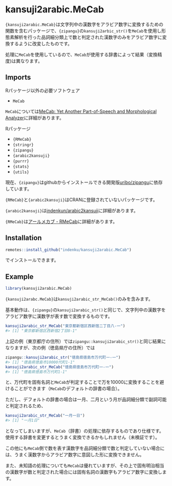 
<!-- README.md is generated from README.Rmd. Please edit that file -->

# kansuji2arabic.MeCab

<!-- badges: start -->

<!-- badges: end -->

`{kansuji2arabic.MeCab}`は文字列中の漢数字をアラビア数字に変換するための関数を含むパッケージで、`{zipangu}`の`kansuji2arbic_str()`を`MeCab`を使用し形態素解析を行った品詞細分類上で数と判定された漢数字のみをアラビア数字に変換するように改変したものです。

処理に`MeCab`を使用しているので、`MeCab`が使用する辞書によって結果（変換精度)は異なります。

## Imports

Rパッケージ以外の必要ソフトウェア

  - `MeCab`

`MeCab`については[MeCab: Yet Another Part-of-Speech and Morphological
Analyzer](https://taku910.github.io/mecab/)に詳細があります。

Rパッケージ

  - `{RMeCab}`
  - `{stringr}`
  - `{zipangu}`
  - `{arabic2kansuji}`
  - `{purrr}`
  - `{stats}`
  - `{utils}`

現在、`{zipangu}`はgithubからインストールできる開発版[uribo/zipangu](https://github.com/uribo/zipangu)に依存しています。

`{RMeCab}`と`{arabic2kansuji}`はCRANに登録されていないパッケージです。

`{arabic2kansuji}`は[indenkun/arabic2kansuji](https://github.com/indenkun/arabic2kansuji)に詳細があります。

`{RMeCab}`は[アールメカブ -
RMeCab](http://rmecab.jp/wiki/index.php?RMeCab)に詳細があります。

## Installation

``` r
remotes::install_github("indenku/kansuji2arabic.MeCab")
```

でインストールできます。

## Example

``` r
library(kansuji2arabic.MeCab)
```

`{kansuji2arabc.MeCab}`は`kansuji2arabic_str_MeCab()`のみを含みます。

基本動作は、`{zipangu}`の`kansuji2arabic_str()`と同じで、文字列中の漢数字をアラビア数字に漢数字が表す数で変換するものです。

``` r
kansuji2arabic_str_MeCab("東京都新宿区西新宿二丁目八-一")
#> [1] "東京都新宿区西新宿2丁目8-1"
```

上記の例（東京都庁の住所）では`zipangu::kansuji2arabic_str()`と同じ結果になりますが、次の例（徳島県庁の住所）では

``` r
zipangu::kansuji2arabic_str("徳島県徳島市万代町一-一")
#> [1] "徳島県徳島市10000代町1-1"
kansuji2arabic_str_MeCab("徳島県徳島市万代町一-一")
#> [1] "徳島県徳島市万代町1-1"
```

と、万代町を固有名詞と`MeCab`が判定することで万を10000に変換することを避けることができます（`MeCab`のデフォルトの辞書の場合）。

ただし、デフォルトの辞書の場合は一月、二月という月が品詞細分類で副詞可能と判定されるため、

``` r
kansuji2arabic_str_MeCab("一月一日")
#> [1] "一月1日"
```

となってしまいますが、`MeCab`（辞書）の処理に依存するものであり仕様です。使用する辞書を変更するとうまく変換できるかもしれません（未検証です）。

この他にも`MeCab`側で数を表す漢数字を品詞細分類で数と判定していない場合には、うまく漢数字からアラビア数字に意図した形に変換できません。

また、未知語の処理についても`MeCab`は優れていますが、その上で固有明治相当の漢数字が数と判定された場合には固有名詞の漢数字もアラビア数字に変換します。

